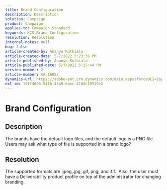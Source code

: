 ```yaml
---
title: Brand Configuration
description: Description
solution: Campaign
product: Campaign
applies-to: Campaign Standard
keywords: KCS,Brand Configuration
resolution: Resolution
internal-notes: null
bug: false
article-created-by: Ananya Kuthiala
article-created-date: 5/7/2022 5:23:36 PM
article-published-by: Ananya Kuthiala
article-published-date: 5/7/2022 5:25:44 PM
version-number: 2
article-number: KA-16087
dynamics-url: https://adobe-ent.crm.dynamics.com/main.aspx?forceUCI=1&pagetype=entityrecord&etn=knowledgearticle&id=eb93d768-2ace-ec11-a7b5-0022480a8e40
exl-id: 191f4606-541b-45a9-baec-416dc10519e2
---
```

# Brand Configuration

## Description


The brands have the default logo files, and the default logo is a PNG file. Users may ask what type of file is supported in a brand logo?


## Resolution


The supported formats are .jpeg,.jpg,.gif,.png, and .tif.  Also, the user must have a Deliverability product profile on top of the administrator for changing branding.
